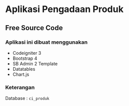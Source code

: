 # Aplikasi Pengadaan Produk<br/>
## Free Source Code<br/>

### Aplikasi ini dibuat menggunakan
- Codeigniter 3
- Bootstrap 4
- SB Admin 2 Template
- Datatables
- Chart.js

### Keterangan <br/>
Database : <code>ci_produk</code><br/>
<br/>
